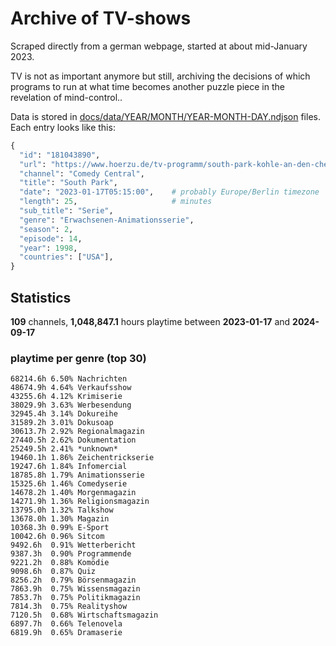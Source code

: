 # Archive of TV-shows

Scraped directly from a german webpage, started at about mid-January 2023.

TV is not as important anymore but still, archiving the decisions of which programs to run at what time
becomes another puzzle piece in the revelation of mind-control.. 

Data is stored in [docs/data/YEAR/MONTH/YEAR-MONTH-DAY.ndjson](docs/data/) files. 
Each entry looks like this:

```python
{
  "id": "181043890", 
  "url": "https://www.hoerzu.de/tv-programm/south-park-kohle-an-den-chefkoch/bid_181043890/", 
  "channel": "Comedy Central", 
  "title": "South Park", 
  "date": "2023-01-17T05:15:00",    # probably Europe/Berlin timezone 
  "length": 25,                     # minutes 
  "sub_title": "Serie", 
  "genre": "Erwachsenen-Animationsserie", 
  "season": 2, 
  "episode": 14, 
  "year": 1998, 
  "countries": ["USA"],
}
```

## Statistics

**109** channels, **1,048,847.1** hours playtime between **2023-01-17** and **2024-09-17**


### playtime per genre (top 30)

    68214.6h 6.50% Nachrichten
    48674.9h 4.64% Verkaufsshow
    43255.6h 4.12% Krimiserie
    38029.9h 3.63% Werbesendung
    32945.4h 3.14% Dokureihe
    31589.2h 3.01% Dokusoap
    30613.7h 2.92% Regionalmagazin
    27440.5h 2.62% Dokumentation
    25249.5h 2.41% *unknown*
    19460.1h 1.86% Zeichentrickserie
    19247.6h 1.84% Infomercial
    18785.8h 1.79% Animationsserie
    15325.6h 1.46% Comedyserie
    14678.2h 1.40% Morgenmagazin
    14271.9h 1.36% Religionsmagazin
    13795.0h 1.32% Talkshow
    13678.0h 1.30% Magazin
    10368.3h 0.99% E-Sport
    10042.6h 0.96% Sitcom
    9492.6h  0.91% Wetterbericht
    9387.3h  0.90% Programmende
    9221.2h  0.88% Komödie
    9098.6h  0.87% Quiz
    8256.2h  0.79% Börsenmagazin
    7863.9h  0.75% Wissensmagazin
    7853.7h  0.75% Politikmagazin
    7814.3h  0.75% Realityshow
    7120.5h  0.68% Wirtschaftsmagazin
    6897.7h  0.66% Telenovela
    6819.9h  0.65% Dramaserie
